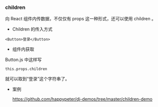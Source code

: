 ### children

向 React 组件内传数据，不仅仅有 props 这一种形式，还可以使用 children 。

* Children 的传入方式

```
<Button>登录</Button>
```

* 组件内获取

Button.js 中这样写
```
this.props.children
```
就可以取到“登录”这个字符串了。

* 案例

  https://github.com/happypeter/dj-demos/tree/master/children-demo
